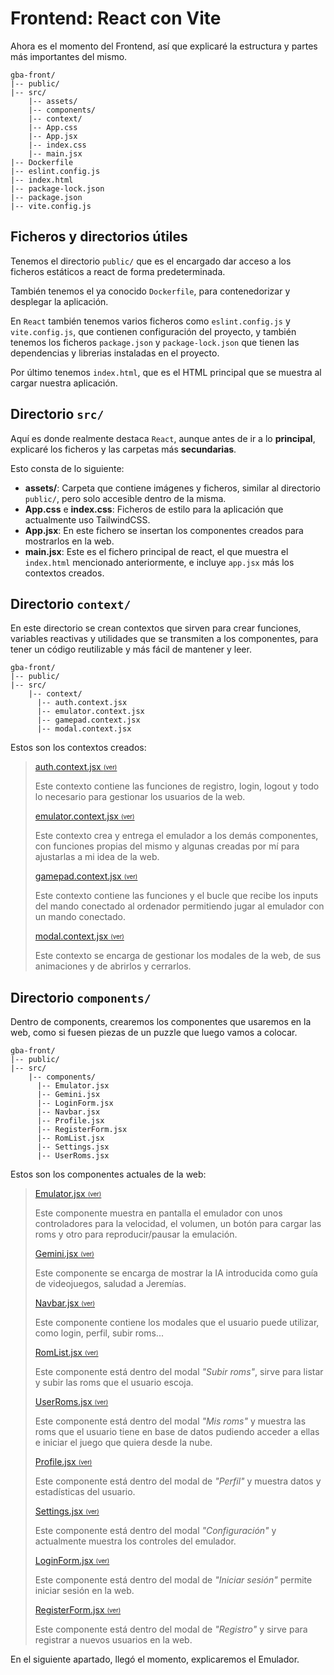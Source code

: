 # Frontend: React con Vite

Ahora es el momento del Frontend, así que explicaré la estructura y partes más importantes del
mismo.

```
gba-front/
|-- public/
|-- src/
    |-- assets/
    |-- components/
    |-- context/
    |-- App.css
    |-- App.jsx
    |-- index.css
    |-- main.jsx
|-- Dockerfile
|-- eslint.config.js
|-- index.html
|-- package-lock.json
|-- package.json
|-- vite.config.js
```

## Ficheros y directorios útiles

Tenemos el directorio `public/` que es el encargado dar acceso a los ficheros estáticos a
react de forma predeterminada.

También tenemos el ya conocido `Dockerfile`, para contenedorizar y desplegar la aplicación.

En `React` también tenemos varios ficheros como `eslint.config.js` y `vite.config.js`, que
contienen configuración del proyecto, y también tenemos los ficheros `package.json` y
`package-lock.json` que tienen las dependencias y librerias instaladas en el proyecto.

Por último tenemos `index.html`, que es el HTML principal que se muestra al cargar nuestra
aplicación.

## Directorio `src/`

Aquí es donde realmente destaca `React`, aunque antes de ir a lo **principal**, explicaré los
ficheros y las carpetas más **secundarias**.

Esto consta de lo siguiente:

- **assets/**: Carpeta que contiene imágenes y ficheros, similar al directorio `public/`, pero
  solo accesible dentro de la misma.
- **App.css** e **index.css**: Ficheros de estilo para la aplicación que actualmente uso TailwindCSS.
- **App.jsx**: En este fichero se insertan los componentes creados para mostrarlos en la web.
- **main.jsx**: Este es el fichero principal de react, el que muestra el `index.html`
  mencionado anteriormente, e incluye `app.jsx` más los contextos creados.

## Directorio `context/`

En este directorio se crean contextos que sirven para crear funciones, variables reactivas y
utilidades que se transmiten a los componentes, para tener un código reutilizable y más fácil
de mantener y leer.

```
gba-front/
|-- public/
|-- src/
    |-- context/
      |-- auth.context.jsx
      |-- emulator.context.jsx
      |-- gamepad.context.jsx
      |-- modal.context.jsx
```

Estos son los contextos creados:
> [auth.context.jsx <sub><sup>(ver)</sup></sub>](https://github.com/Curro85/GBA-WebEmulator/blob/main/gba-front/src/context/auth.context.jsx)
>
> Este contexto contiene las funciones de registro, login, logout y todo lo necesario para gestionar los usuarios
> de la web.
>
> [emulator.context.jsx <sub><sup>(ver)</sup></sub>](https://github.com/Curro85/GBA-WebEmulator/blob/main/gba-front/src/context/emulator.context.jsx)
>
> Este contexto crea y entrega el emulador a los demás componentes, con funciones propias del mismo y algunas 
> creadas por mí para ajustarlas a mi idea de la web.
>
> [gamepad.context.jsx <sub><sup>(ver)</sup></sub>](https://github.com/Curro85/GBA-WebEmulator/blob/main/gba-front/src/context/gamepad.context.jsx)
>
> Este contexto contiene las funciones y el bucle que recibe los inputs del mando conectado al ordenador 
> permitiendo jugar al emulador con un mando conectado.
>
> [modal.context.jsx <sub><sup>(ver)</sup></sub>](https://github.com/Curro85/GBA-WebEmulator/blob/main/gba-front/src/context/modal.context.jsx)
>
> Este contexto se encarga de gestionar los modales de la web, de sus animaciones y de abrirlos y cerrarlos.

## Directorio `components/`

Dentro de components, crearemos los componentes que usaremos en la web, como si fuesen piezas
de un puzzle que luego vamos a colocar.

```
gba-front/
|-- public/
|-- src/
    |-- components/
      |-- Emulator.jsx
      |-- Gemini.jsx
      |-- LoginForm.jsx
      |-- Navbar.jsx
      |-- Profile.jsx
      |-- RegisterForm.jsx
      |-- RomList.jsx
      |-- Settings.jsx
      |-- UserRoms.jsx
```

Estos son los componentes actuales de la web:
> [Emulator.jsx <sub><sup>(ver)</sup></sub>](https://github.com/Curro85/GBA-WebEmulator/blob/main/gba-front/src/components/Emulator.jsx)
>
> Este componente muestra en pantalla el emulador con unos controladores para la velocidad, el volumen, un botón para cargar las
> roms y otro para reproducir/pausar la emulación.
>
> [Gemini.jsx <sub><sup>(ver)</sup></sub>](https://github.com/Curro85/GBA-WebEmulator/blob/main/gba-front/src/components/Gemini.jsx)
>
> Este componente se encarga de mostrar la IA introducida como guía de videojuegos, saludad a Jeremías.
>
> [Navbar.jsx <sub><sup>(ver)</sup></sub>](https://github.com/Curro85/GBA-WebEmulator/blob/main/gba-front/src/components/Navbar.jsx)
>
> Este componente contiene los modales que el usuario puede utilizar, como login, perfil, subir roms...
>
> [RomList.jsx <sub><sup>(ver)</sup></sub>](https://github.com/Curro85/GBA-WebEmulator/blob/main/gba-front/src/components/RomList.jsx)
>
> Este componente está dentro del modal *"Subir roms"*, sirve para listar y subir las roms que el usuario escoja.
>
> [UserRoms.jsx <sub><sup>(ver)</sup></sub>](https://github.com/Curro85/GBA-WebEmulator/blob/main/gba-front/src/components/UserRoms.jsx)
>
> Este componente está dentro del modal *"Mis roms"* y muestra las roms que el usuario tiene en base de datos pudiendo
> acceder a ellas e iniciar el juego que quiera desde la nube.
>
> [Profile.jsx <sub><sup>(ver)</sup></sub>](https://github.com/Curro85/GBA-WebEmulator/blob/main/gba-front/src/components/Profile.jsx)
>
> Este componente está dentro del modal de *"Perfil"* y muestra datos y estadísticas del usuario.
>
> [Settings.jsx <sub><sup>(ver)</sup></sub>](https://github.com/Curro85/GBA-WebEmulator/blob/main/gba-front/src/components/Settings.jsx)
>
> Este componente está dentro del modal *"Configuración"* y actualmente muestra los controles del emulador.
>
> [LoginForm.jsx <sub><sup>(ver)</sup></sub>](https://github.com/Curro85/GBA-WebEmulator/blob/main/gba-front/src/components/LoginForm.jsx)
>
> Este componente está dentro del modal de *"Iniciar sesión"* permite iniciar sesión en la web.
>
> [RegisterForm.jsx <sub><sup>(ver)</sup></sub>](https://github.com/Curro85/GBA-WebEmulator/blob/main/gba-front/src/components/RegisterForm.jsx)
>
> Este componente está dentro del modal de *"Registro"* y sirve para registrar a nuevos usuarios en la web.

En el siguiente apartado, llegó el momento, explicaremos el Emulador.
